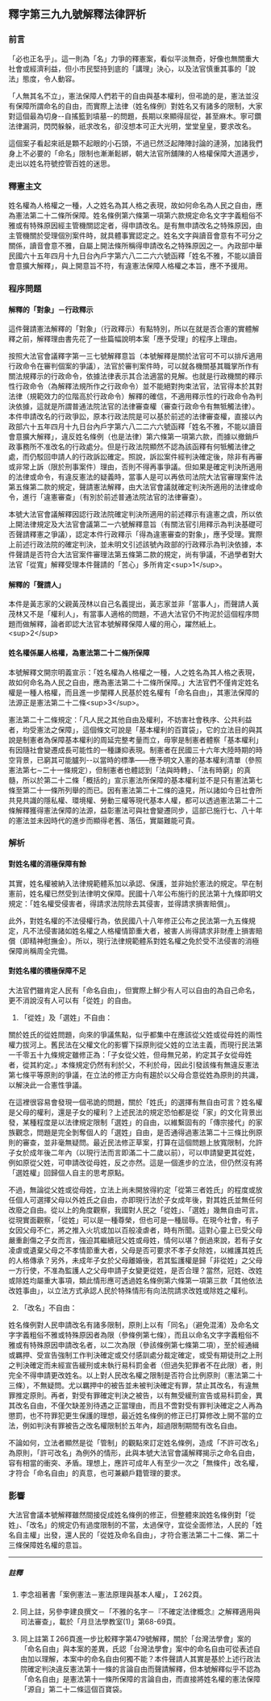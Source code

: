 ## 釋字第三九九號解釋法律評析

### 前言

「必也正名乎」。這一則為「名」力爭的釋憲案，看似平淡無奇，好像也無關重大社會或經濟利益，但小市民堅持到底的「講理」決心，以及法官慎重其事的「說法」態度，令人動容。

「人無其名不立」，憲法保障人們若干的自由與基本權利，但弔詭的是，憲法並沒有保障所謂命名的自由，而實際上法律（姓名條例）對姓名又有諸多的限制，大家對這個最為切身--自搖籃到墳墓--的問題，長期以來顯得屈從，甚至麻木。寧可鑽法律漏洞，閃閃躲躲，祇求改名，卻沒想本可正大光明，堂堂皇皇，要求改名。

這個案子看起來祇是顆不起眼的小石頭，不過已然泛起陣陣討論的漣漪，加諸我們身上不必要的「命名」限制也漸漸鬆綁，朝大法官所舖陳的人格權保障大道邁步，走出以姓名符號控管百姓的迷思。

### 釋憲主文

姓名權為人格權之一種，人之姓名為其人格之表現，故如何命名為人民之自由，應為憲法第二十二條所保障。姓名條例第六條第一項第六款規定命名文字字義粗俗不雅或有特殊原因經主管機關認定者，得申請改名。是有無申請改名之特殊原因，由主管機關於受理個別案件時，就具體事實認定之。姓名文字與讀音會意有不可分之關係，讀音會意不雅，自屬上開法條所稱得申請改名之特殊原因之一。內政部中華民國六十五年四月十九日台內戶字第六八二二六六號函釋「姓名不雅，不能以讀音會意擴大解釋」，與上開意旨不符，有違憲法保障人格權之本旨，應不予援用。

### 程序問題

#### 解釋的「對象」－行政釋示

這件聲請憲法解釋的「對象」（行政釋示）有點特別，所以在就是否合憲的實體解釋之前，解釋理由書先花了一些篇幅說明本案「應予受理」的程序上理由。

按照大法官會議釋字第一三七號解釋意旨（本號解釋是關於法官可不可以排斥適用行政命令在審判個案的爭議），法官於審判案件時，可以就各機關基其職掌所作有關法規釋示的行政命令，依據法律表示其合法適當的見解。也就是行政機關的釋示性行政命令（為解釋法規所作之行政命令）並不能絕對拘束法官，法官得本於其對法律（規範效力的位階高於行政命令）解釋的確信，不適用釋示性的行政命令為判決依據，這就是所謂普通法院法官的法律審查權（審查行政命令有無牴觸法律）。本件申請改名的行政爭訟，原本行政法院是可以基於前述的法律審查權，直接以內政部六十五年四月十九日台內戶字第六八二二六六號函釋「姓名不雅，不能以讀音會意擴大解釋」，違反姓名條例（也是法律）第六條第一項第六款，而據以撤銷戶政事務所不准改名的行政處分。但是行政法院顯然不認為該函釋有何牴觸法律之處，而仍駁回申請人的行政訴訟確定。照說，訴訟案件經判決確定後，除非有再審或非常上訴（限於刑事案件）理由，否則不得再事爭議。但如果是確定判決所適用的法律或命令，有違反憲法的疑義時，當事人是可以再依司法院大法官審理案件法第五條第二款的規定，聲請憲法解釋，由大法官會議就確定判決所適用的法律或命令，進行「違憲審查」（有別於前述普通法院法官的法律審查）。  

本號大法官會議解釋因認行政法院確定判決所適用的前述釋示有違憲之虞，所以依上開法律規定及大法官會議第二一六號解釋意旨（有關法官引用釋示為判決基礎可否聲請釋憲之爭議），認定本件行政釋示「得為違憲審查的對象」，應予受理。實際上前述行政法院的確定判決，並未明文引述該號內政部的行政釋示為判決依據，本件聲請是否符合大法官案件審理法第五條第二款的規定，尚有爭議，不過學者對大法官「從寬」解釋受理本件聲請的「苦心」多所肯定\<sup\>1\</sup\>。

#### 解釋的「聲請人」

本件是黃志家的父親黃茂林以自己名義提出，黃志家並非「當事人」，而聲請人黃茂林又不是「權利人」，有當事人適格的問題，不過大法官仍不拘泥於這個程序問題而做解釋，論者即認大法官本號解釋保障人權的用心，躍然紙上。\<sup\>2\</sup\>

#### 姓名權係屬人格權，為憲法第二十二條所保障

本號解釋文開宗明義宣示：「姓名權為人格權之一種，人之姓名為其人格之表現，故如何命名為人民之自由，應為憲法第二十二條所保障。」大法官們不僅肯定姓名權是一種人格權，而且進一步闡釋人民基於姓名權有「命名自由」，其憲法保障的法源正是憲法第二十二條\<sup\>3\</sup\>。

憲法第二十二條規定：「凡人民之其他自由及權利，不妨害社會秩序、公共利益者，均受憲法之保障」，這個條文可說是「基本權利的百寶袋」，它的立法目的與其說是制憲者為保障基本權利的周延完整考量而立，毋寧是制憲者體察「基本權利」有因隨社會變遷成長可能性的一種謙抑表現。制憲者在民國三十六年大陸時期的時空背景，已窮其可能臚列--以當時的標準——應予明文入憲的基本權利清單（參照憲法第七∼二十一條規定），但制憲者也體認到「法與時轉」、「法有時窮」的真髓，所以於第二十二條「概括的」宣示憲法所保障的基本權利並不是只有憲法第七條至第二十一條所列舉的而已。因有憲法第二十二條的遠見，所以諸如今日社會所共見共識的隱私權、環境權、勞動三權等現代基本人權，都可以透過憲法第二十二條解釋獲得憲法保障的法源，益彰憲法可與社會變遷同步，這部已施行七、八十年的憲法並未因時代的進步而顯得老舊、落伍，實屬難能可貴。

### 解析

#### 對姓名權的消極保障有餘

其實，姓名權被納入法律規範體系加以承認、保護，並非始於憲法的規定。早在制憲前，姓名權已然受到法律明文保障。民國十八年公布施行的民法第十九條即明文規定：「姓名權受侵害者，得請求法院除去其侵害，並得請求損害賠償」。

此外，對姓名權的不法侵權行為，依民國八十八年修正公布之民法第一九五條規定，凡不法侵害諸如姓名權之人格權情節重大者，被害人尚得請求非財產上損害賠償（即精神慰撫金）。所以，現行法律規範體系對姓名權之免於受不法侵害的消極保障尚稱周全完備。

#### 對姓名權的積極保障不足

大法官們雖肯定人民有「命名自由」，但實際上鮮少有人可以自由的為自己命名，更不消說沒有人可以有「從姓」的自由。

1. 「從姓」及「選姓」不自由：

  關於姓氏的從姓問題，向來的爭議焦點，似乎都集中在應該從父姓或從母姓的兩性權力拔河上。舊民法在父權文化的影響下採原則從父姓的立法主義，而現行民法第一千零五十九條規定雖修正為：「子女從父姓，但母無兄弟，約定其子女從母姓者，從其約定。」本條規定仍然有利於父，不利於母，因此引發該條有無違反憲法第七條平等原則的爭議，在立法的修正方向有趨於以父母合意從姓為原則的共識，以解決此一合憲性爭議。

  在這裡很容易會發現一個弔詭的問題，關於「姓氏」的選擇有無自由可言？姓名權是父母的權利，還是子女的權利？上述民法的規定恐怕都是從「家」的文化背景出發，某種程度是以法律規定限制「選姓」的自由，以維繫固有的「傳宗接代」的家族觀念，問題是完全剝奪個人的「選姓」自由，是否通得過憲法第二十三條比例原則的審查，並非毫無疑問。最近民法修正草案，打算在這個問題上放寬限制，允許子女於成年後二年內（以現行法而言即滿二十二歲以前），可以申請變更其從姓，例如原從父姓，可申請改從母姓，反之亦然。這是一個進步的立法，但仍然沒有將「選姓權」回歸個人自主的思考原點。

  不過，無論從父姓或從母姓，立法上尚未開放得約定「從第三者姓氏」的程度或放任個人可選擇父母以外姓氏之自由，亦即現行法於子女成年後，對其姓氏並無任何改廢之自由。從以上的角度觀察，我國對人民之「從姓」、「選姓」幾無自由可言。從現實面觀察，「從姓」可以是一種尊榮，但也可是一種屈辱。在現今社會，有子女因父母不仁，將之推入火坑或加以百般凌虐者，時有所聞。這對心靈上已受父母嚴重創傷之子女而言，強迫其繼續冠父姓或母姓，情何以堪？倒過來說，若有子女凌虐或遺棄父母之不孝情節重大者，父母是否可要求不孝子女除姓，以維護其姓氏的人格傳承？另外，未成年子女於父母離婚後，若其監護權是歸「非從姓」之父母一方行使，不准為監護人之父母申請子女變更從姓，是否合理？當然，冠姓、改姓或除姓均屬重大事項，類此情形應可透過姓名條例第六條第一項第三款「其他依法改姓事由」，以立法方式承認人民於特殊情形有向法院請求改姓或除姓之權利。

2. 「改名」不自由：

  姓名條例對人民申請改名有諸多限制，原則上以有「同名」（避免混淆）及命名文字字義粗俗不雅或特殊原因者為限（參條例第七條），而且以命名文字字義粗俗不雅或有特殊原因申請改名者，以二次為限（參該條例第七條第二項），至於經通緝或羈押、受宣告強制工作判決確定或交付感訓處分裁定確定，或受有期徒刑之上刑之判決確定而未經宣告緩刑或未執行易科罰金者（但過失犯罪者不在此限）者，則完全不得申請更改姓名。以上對人民改名權之限制是否符合比例原則（憲法第二十三條），不無疑問。尤以羈押中的被告並未被判決確定有罪，禁止其改名，有違無罪推定原則。再者，對受有罪確定判決之被告，以有無受緩刑宣告或易科罰金，異其改名自由，不僅欠缺差別待遇之正當理由，而且不啻對受有罪判決確定之人再為懲罰，也不符罪犯更生保護的理想，最近姓名條例的修正已打算修改上開不當的立法，例如判決有罪被告之改名權限制於五年內，超過限制期間有改名自由。

  不論如何，立法者顯然是從「管制」的觀點來訂定姓名條例，造成「不許可改名」為原則，「許可改名」為例外的情形，此與本號大法官會議解釋揭示之命名自由，容有相當的衝突、矛盾。理想上，應許可成年人有至少一次之「無條件」改名權，才符合「命名自由」的真意，也可兼顧戶籍管理的要求。

### 影響

大法官會議本號解釋雖然間接促成姓名條例的修正，但整體來說姓名條例對「從姓」、「改名」的規定仍有過度限制的不當，太過保守，宜從全面修法，人民的「姓名自主權」出發，還人民的「從姓及命名自由」，才符合憲法第二十二條、第二十三條保障姓名權的意旨。

---

##### 註釋  

1. 李念祖著書「案例憲法－憲法原理與基本人權」，Ｉ262頁。

2. 同上註，另參李建良撰文－「不雅的名字－『不確定法律概念』之解釋適用與司法審查」，載於「月旦法學教室(1)」第68-69頁。

3. 同上註第Ｉ266頁進一步比較釋字第479號解釋，關於「台灣法學會」案的「命名自由」與本案的差異，氏認「台灣法學會」案中的命名自由可從表述自由加以理解，本案中的命名自由何獨不能？本件聲請人其實是基於上述行政法院確定判決違反憲法第十一條的言論自由而聲請解釋，但本號解釋似乎不認為「命名自由」是憲法第十一條所保障的言論自由，而直接將姓名權的憲法保障「源自」第二十二條這個百寶袋。
